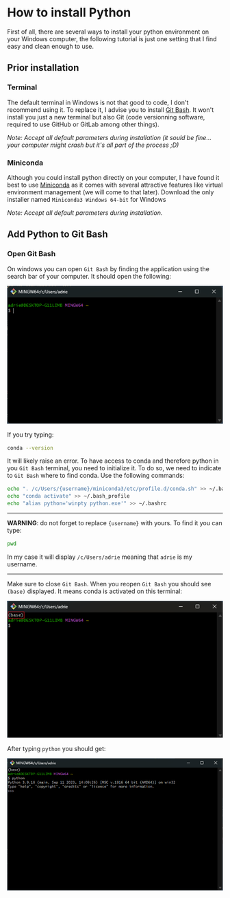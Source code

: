 # How to install Python

<!-- easter egg caché
-->

First of all, there are several ways to install your python environment on your Windows computer, the following tutorial is just one setting that I find easy and clean enough to use.

## Prior installation

### Terminal

The default terminal in Windows is not that good to code, I don't recommend using it. To replace it, I advise you to install [Git Bash](https://gitforwindows.org/). It won't install you just a new terminal but also Git (code versionning software, required to use GitHub or GitLab among other things).

*Note: Accept all default parameters during installation (it sould be fine... your computer might crash but it's all part of the process ;D)*

### Miniconda

Although you could install python directly on your computer, I have found it best to use [Miniconda](https://docs.conda.io/projects/miniconda/en/latest/) as it comes with several attractive features like virtual environment management (we will come to that later). Download the only installer named `Miniconda3 Windows 64-bit` for Windows 

*Note: Accept all default parameters during installation.*

## Add Python to Git Bash

### Open Git Bash

On windows you can open `Git Bash` by finding the application using the search bar of your computer. It should open the following:

![Git Bash](./img/git_bash.png)

If you try typing:

```sh
conda --version
```

It will likely raise an error. To have access to conda and therefore python in you `Git Bash` terminal, you need to initialize it. To do so, we need to indicate to `Git Bash` where to find conda. Use the following commands:

```sh
echo ". /c/Users/{username}/miniconda3/etc/profile.d/conda.sh" >> ~/.bash_profile
echo "conda activate" >> ~/.bash_profile
echo "alias python='winpty python.exe'" >> ~/.bashrc
```

---
**WARNING**: do not forget to replace `{username}` with yours. To find it you can type:

```sh
pwd
```

In my case it will display `/c/Users/adrie` meaning that `adrie` is my username.

---

Make sure to close `Git Bash`. When you reopen `Git Bash` you should see `(base)` displayed. It means conda is activated on this terminal:

![Git Bash](./img/git_bash_w_conda.png)

After typing `python` you should get:

![Git Bash](./img/git_bash_w_python.png)